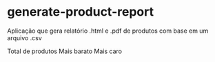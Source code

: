 # generate-product-report
Aplicação que gera relatório .html e .pdf de produtos com base em um arquivo .csv

Total de produtos
Mais barato
Mais caro
